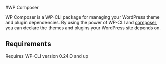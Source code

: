 #WP Composer

WP Composer is a WP-CLI package for managing your WordPress theme and plugin dependencies. By using the power of WP-CLI and [composer](https://getcomposer.org/doc/00-intro.html), you can declare the themes and plugins your WordPress site depends on.

## Requirements
Requires WP-CLI version 0.24.0 and up